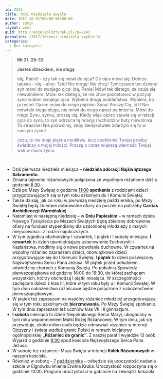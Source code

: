 ```yaml
---
id: 2243
title: XXVI Niedziela zwykła
date: 2017-10-01T00:00:50+00:00
author: admin
layout: post
guid: http://anielaolsztynek.pl/?p=2243
permalink: /2017/10/xxvi-niedziela-zwykla-6/
categories:
  - Bez kategorii
---
```

> **Mt 21, 28-32**
> 
> **Jesteś dzieckiem, nie sługą**
> 
> Idę, Panie! &#8211; czy tak się mówi do ojca? Do ojca mówi się: Dobrze tatusiu &#8211; idę &#8211; albo: Tato! Nie mogę! Nie chcę! Tymczasem ten dziwny syn mówi do swojego ojca: Idę, Panie! Mówi tak dlatego, że czuje się niewolnikiem. Mówi tak dlatego, że nie chce pozostawać w pozycji syna wobec swojego ojca. Wybiera drogę poddaństwa. Wybiera, bo przecież Ojciec mówi do niego pięknie: Synu! Proszę Cię, idź! Nie mówi do niego sługo, nie mówi do niego nawet po imieniu. Mówi do niego Synu, synku, proszę cię. Kiedy więc ojciec stawia się w relacji ojca do syna, to syn odrzuca tę relację i wchodzi w buty niewolnika. To straszne! Nie pozwólmy, żeby kiedykolwiek zdarzyło się to w naszym życiu!
> 
> <span style="color: #666699;">Jezu, to nie moja piękna modlitwa, lecz spełnienie Twojej prośby świadczy o mojej miłości. Proszę o coraz większą wierność Twojej woli w moim życiu.</span>

&nbsp;

  * Dziś pierwsza niedziela miesiąca &#8211; **niedziela adoracji Najświętszego Sakramentu**.
  * Zmiana tajemnic różańcowych połączona ze wspólnym różańcem dziś o godzinie <span style="text-decoration: underline;">8:30</span>.
  * Dziś po Mszy Świętej o godzinie <span style="text-decoration: underline;">11:00</span> **spotkanie** z rodzicami dzieci przygotowujących się w tym roku szkolnym do I Komunii Świętej.
  * Także dzisiaj, jak co roku w pierwszą niedzielę października, po Mszy Świętej będą zbierane dobrowolne ofiary do puszek na potrzeby **Caritas Archidiecezji Warmińskiej.**
  * Natomiast w następną niedzielę – w **Dniu Papieskim** – w ramach dzieła Nowego Tysiąclecia po Mszach Świętych będą zbierane dobrowolne ofiary na fundusz stypendialny dla uzdolnionej młodzieży z małych miejscowości i z rodzin najuboższych.
  * W tym tygodniu obchodzimy I czwartek, I piątek i I sobotę miesiąca. **I czwartek** to dzień upamiętniający ustanowienie Eucharystii i Kapłaństwa, modlimy się o nowe powołania duchowne. W czwartek na wspólny różaniec zapraszam dzieci, obowiązkowo dzieci przygotowujące się do I Komunii Świętej. **I piątek** to dzień poświęcony Najświętszemu Sercu Pana Jezusa. W piątek przed południem odwiedziny chorych z Komunią Świętą. Po południu Spowiedź pierwszopiątkowa od godziny 16:00 do 16:30, do której zachęcam wszystkich, którzy obchodzą I piątki miesiąca. W szczególności zachęcam dzieci z klas III, które w tym roku były u I Komunii Świętej. W tym dniu nabożeństwo różańcowe będzie połączone z nabożeństwem pierwszopiątkowym.
  * W piątek też zapraszam na wspólny różaniec młodzież przygotowującą się w tym roku szkolnym do **bierzmowania**. Po Mszy Świętej spotkanie. W tym dniu zapraszam też uczniów klas VII i II gimnazjum.
  * **I sobota** miesiąca to dzień Niepokalanego Serca Maryi, ubogacony w tym roku wspomnieniem Matki Bożej Różańcowej. W tym dniu, jak się przewiduje, około milion osób będzie odmawiać różaniec w intencji Ojczyzny i świata wzdłuż granic Polski w ramach inicjatywy ogólnopolskiej **&#8222;Różaniec do granic&#8221;**. Z naszej parafii wyjedzie 13 osób. Wyjazd o godzinie <span style="text-decoration: underline;">8:00</span> spod kościoła Najświętszego Serca Pana Jezusa.
  * W sobotę też różaniec i Msza Święta w intencji **Kółek Różańcowych** w naszym kościele.
  * Również w sobotę &#8211; <span style="text-decoration: underline;">7 października</span> &#8211; odbędzie się uroczystość nadania szkole w Elgnówku imienia Erwina Kruka. Uroczystość rozpoczyna się o godzinie 10:00. Program uroczystości w gablocie na zewnątrz kościoła.